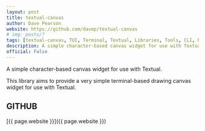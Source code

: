 ```yaml
---
layout: post
title: textual-canvas
author: Dave Pearson
website: https://github.com/davep/textual-canvas
# img: posts/?
tags: [textual-canvas, TUI, Terminal, Textual, Libraries, Tools, CLI, Python, Rich, Textualize, Plugins]
description: A simple character-based canvas widget for use with Textual.
official: False
---
```

A simple character-based canvas widget for use with Textual.

This library aims to provide a very simple terminal-based drawing canvas widget for use with Textual.

## GITHUB
[{{ page.website }}]({{ page.website }})
